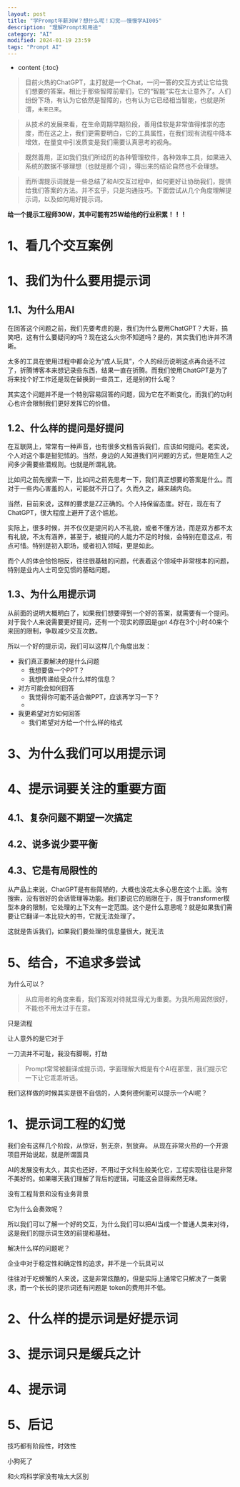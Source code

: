 ```yaml
---
layout: post
title: "学Prompt年薪30W？想什么呢！幻觉——慢慢学AI005"
description: "理解Prompt和用途"
category: "AI"
modified: 2024-01-19 23:59
tags: "Prompt AI"
---
```

* content
{:toc}

> 目前火热的ChatGPT，主打就是一个Chat，一问一答的交互方式让它给我们想要的答案。相比于那些智障前辈们，它的“智能”实在太让意外了。人们纷纷下场，有认为它依然是智障的，也有认为它已经相当智能，也就是所谓，`未来已来`。

> 从技术的发展来看，在生命周期早期阶段，善用佳软是非常值得推崇的态度，而在这之上，我们更需要明白，它的工具属性，在我们现有流程中降本增效，在量变中引发质变是我们需要认真思考的视角。

> 既然善用，正如我们我们所经历的各种管理软件，各种效率工具，如果进入系统的数据不够理想（也就是那个词），得出来的结论自然也不会理想。

> 而所谓提示词就是一些总结了和AI交互过程中，如何更好让协助我们，提供给我们答案的方法。并不玄乎，只是沟通技巧。下面尝试从几个角度理解提示词，以及如何用好提示词。

**给一个提示工程师30W，其中可能有25W给他的行业积累！！！**

<!-- more -->
# 1、看几个交互案例

# 1、我们为什么要用提示词

## 1.1、为什么用AI
在回答这个问题之前，我们先要考虑的是，我们为什么要用ChatGPT？大哥，搞笑吧，这有什么要疑问的吗？现在这么火你不知道吗？是的，其实我们也许并不清晰。

太多的工具在使用过程中都会沦为“成人玩具”，个人的经历说明这点再合适不过了，折腾博客本来想记录些东西，结果一直在折腾。而我们使用ChatGPT是为了将来找个好工作还是现在替换到一些员工，还是别的什么呢？

其实这个问题并不是一个特别容易回答的问题，因为它在不断变化，而我们的功利心也许会限制我们更好发挥它的价值。

## 1.2、什么样的提问是好提问
在互联网上，常常有一种声音，也有很多文档告诉我们，应该如何提问。老实说，个人对这个事是挺犯怵的。当然，身边的人知道我们问问题的方式，但是陌生人之间多少需要些潜规则。也就是所谓礼貌。

比如问之前先搜索一下，比如问之前先思考一下，我们真正想要的答案是什么。而对于一些内心害羞的人，可能就不开口了。久而久之，越来越内向。

当然，目前来说，这样的要求是ZZ正确的。个人持保留态度。好在，现在有了ChatGPT，很大程度上避开了这个尴尬。

实际上，很多时候，并不仅仅是提问的人不礼貌，或者不懂方法，而是双方都不太有礼貌，不太有涵养，甚至于，被提问的人能力不足的时候，会特别在意这点，有点可惜。特别是初入职场，或者初入领域，更是如此。

而个人的体会恰恰相反，往往很基础的问题，代表着这个领域中非常根本的问题，特别是业内人士司空见惯的基础问题。

## 1.3、为什么用提示词
从前面的说明大概明白了，如果我们想要得到一个好的答案，就需要有一个提问。对于我个人来说需要更好提问，还有一个现实的原因是gpt 4存在3个小时40来个来回的限制，争取减少交互次数。

所以一个好的提示词，我们可以这样几个角度出发：
* 我们真正要解决的是什么问题
    * 我想要做一个PPT？
    * 我想传递给受众什么样的信息？
* 对方可能会如何回答
    * 我觉得你可能不适合做PPT，应该再学习一下？
    * 
* 我更希望对方如何回答
    * 我们希望对方给一个什么样的格式

# 3、为什么我们可以用提示词

# 4、提示词要关注的重要方面

## 4.1、复杂问题不期望一次搞定

## 4.2、说多说少要平衡

## 4.3、它是有局限性的
从产品上来说，ChatGPT是有些简陋的，大概也没花太多心思在这个上面。没有搜索，没有很好的会话管理等功能。我们要说它的局限在于，囿于transformer模型本身的限制，它处理的上下文有一定范围。这个是什么意思呢？就是如果我们需要让它翻译一本比较大的书，它就无法处理了。

这就是告诉我们，如果我们要处理的信息量很大，就无法


# 5、结合，不追求多尝试



为什么可以？

> 从应用者的角度来看，我们客观对待就显得尤为重要。为我所用固然很好，不能也不用太过于在意。

只是流程

让人意外的是它对于

一刀流并不可耻，我没有脚啊，打劫

> Prompt常常被翻译成提示词，字面理解大概是有个AI在那里，我们提示它一下让它乖乖听话。

我们这样做的时候其实是很不自信的，人类何德何能可以提示一个AI呢？


# 1、提示词工程的幻觉

我们会有这样几个阶段，从惊讶，到无奈，到放弃。
从现在非常火热的一个开源项目开始说起，就是所谓面具

AI的发展没有太久，其实也还好，不用过于文科生般美化它，工程实现往往是非常不美好的。如果哪天我们理解了背后的逻辑，可能这会显得索然无味。

没有工程背景和没有业务背景

它为什么会奏效呢？

所以我们可以了解一个好的交互，为什么我们可以把AI当成一个普通人类来对待，这是我们的提示词生效的前提和基础。

解决什么样的问题呢？

企业中对于稳定性和确定性的追求，并不是一个玩具可以

往往对于吃螃蟹的人来说，这是非常炫酷的，但是实际上通常它只解决了一类需求，而一个长长的提示词还有问题是
token的费用并不低。

# 2、什么样的提示词是好提示词

# 3、提示词只是缓兵之计

# 4、提示词

# 5、后记


技巧都有阶段性，时效性


小狗死了

和火鸡科学家没有啥太大区别